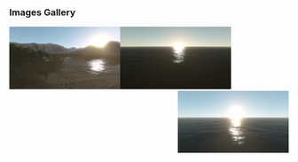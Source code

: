 
### Images Gallery
<img src="images/0001.png" width="200px" align="left">
<img src="images/0002.png" width="200px">
<img src="images/0003.png" width="200px" align="right">

